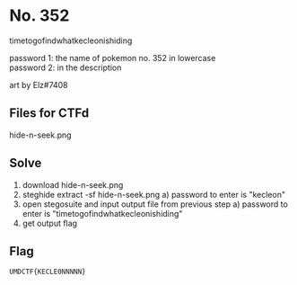 # No. 352

timetogofindwhatkecleonishiding

password 1: the name of pokemon no. 352 in lowercase <br />
password 2: in the description

art by Elz#7408

## Files for CTFd

hide-n-seek.png

## Solve

1. download hide-n-seek.png
2. steghide extract -sf hide-n-seek.png
    a) password to enter is "kecleon"
3. open stegosuite and input output file from previous step
    a) password to enter is "timetogofindwhatkecleonishiding"
4. get output flag

## Flag
`UMDCTF{KECLE0NNNNN}`
